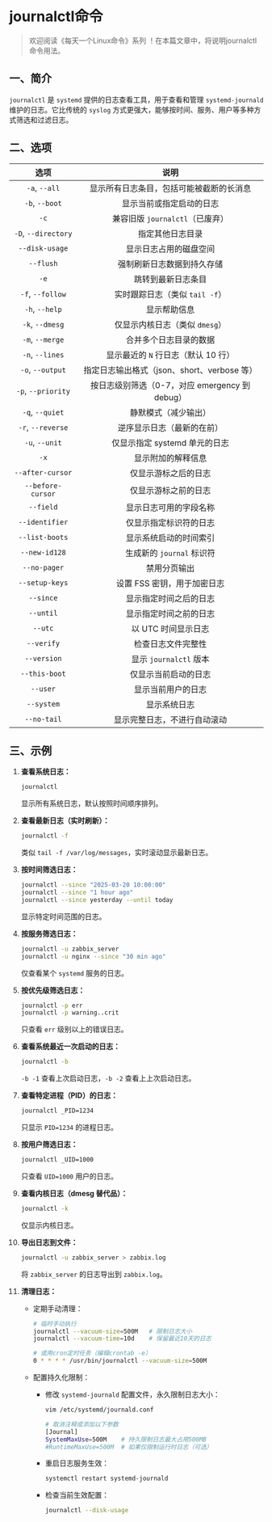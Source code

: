 # journalctl命令



> 欢迎阅读《每天一个Linux命令》系列 ！在本篇文章中，将说明journalctl命令用法。

## 一、简介

`journalctl` 是 `systemd` 提供的日志查看工具，用于查看和管理 `systemd-journald` 维护的日志。它比传统的 `syslog` 方式更强大，能够按时间、服务、用户等多种方式筛选和过滤日志。



## 二、选项

|        选项         |                      说明                      |
| :-----------------: | :--------------------------------------------: |
|    `-a`, `--all`    |    显示所有日志条目，包括可能被截断的长消息    |
|   `-b`, `--boot`    |            显示当前或指定启动的日志            |
|        `-c`         |        兼容旧版 `journalctl`（已废弃）         |
| `-D`, `--directory` |                指定其他日志目录                |
|   `--disk-usage`    |             显示日志占用的磁盘空间             |
|      `--flush`      |           强制刷新日志数据到持久存储           |
|        `-e`         |               跳转到最新日志条目               |
|  `-f`, `--follow`   |         实时跟踪日志（类似 `tail -f`）         |
|   `-h`, `--help`    |                  显示帮助信息                  |
|   `-k`, `--dmesg`   |         仅显示内核日志（类似 `dmesg`）         |
|   `-m`, `--merge`   |             合并多个日志目录的数据             |
|   `-n`, `--lines`   |      显示最近的 `N` 行日志（默认 10 行）       |
|  `-o`, `--output`   |  指定日志输出格式（json、short、verbose 等）   |
| `-p`, `--priority`  | 按日志级别筛选（0-7，对应 emergency 到 debug） |
|   `-q`, `--quiet`   |              静默模式（减少输出）              |
|  `-r`, `--reverse`  |           逆序显示日志（最新的在前）           |
|   `-u`, `--unit`    |         仅显示指定 systemd 单元的日志          |
|        `-x`         |               显示附加的解释信息               |
|  `--after-cursor`   |              仅显示游标之后的日志              |
|  `--before-cursor`  |              仅显示游标之前的日志              |
|      `--field`      |             显示日志可用的字段名称             |
|   `--identifier`    |             仅显示指定标识符的日志             |
|   `--list-boots`    |             显示系统启动的时间索引             |
|    `--new-id128`    |           生成新的 `journal` 标识符            |
|    `--no-pager`     |                  禁用分页输出                  |
|   `--setup-keys`    |          设置 FSS 密钥，用于加密日志           |
|      `--since`      |             显示指定时间之后的日志             |
|      `--until`      |             显示指定时间之前的日志             |
|       `--utc`       |              以 UTC 时间显示日志               |
|     `--verify`      |               检查日志文件完整性               |
|     `--version`     |             显示 `journalctl` 版本             |
|    `--this-boot`    |              仅显示当前启动的日志              |
|      `--user`       |               显示当前用户的日志               |
|     `--system`      |                  显示系统日志                  |
|     `--no-tail`     |          显示完整日志，不进行自动滚动          |



## 三、示例

1. **查看系统日志：**

   ```bash
   journalctl
   ```

   显示所有系统日志，默认按照时间顺序排列。

2. **查看最新日志（实时刷新）：**

   ```bash
   journalctl -f
   ```

   类似 `tail -f /var/log/messages`，实时滚动显示最新日志。

3. **按时间筛选日志：**

   ```bash
   journalctl --since "2025-03-20 10:00:00"
   journalctl --since "1 hour ago"
   journalctl --since yesterday --until today
   ```

   显示特定时间范围的日志。

4. **按服务筛选日志：**

   ```bash
   journalctl -u zabbix_server
   journalctl -u nginx --since "30 min ago"
   ```

   仅查看某个 `systemd` 服务的日志。

5. **按优先级筛选日志：**

   ```bash
   journalctl -p err
   journalctl -p warning..crit
   ```

   只查看 `err` 级别以上的错误日志。

6. **查看系统最近一次启动的日志：**

   ```bash
   journalctl -b
   ```

   `-b -1` 查看上次启动日志，`-b -2` 查看上上次启动日志。

7. **查看特定进程（PID）的日志：**

   ```bash
   journalctl _PID=1234
   ```

   只显示 `PID=1234` 的进程日志。

8. **按用户筛选日志：**

   ```bash
   journalctl _UID=1000
   ```

   只查看 `UID=1000` 用户的日志。

9. **查看内核日志（dmesg 替代品）：**

   ```bash
   journalctl -k
   ```

   仅显示内核日志。

10. **导出日志到文件：**

    ```bash
    journalctl -u zabbix_server > zabbix.log
    ```

    将 `zabbix_server` 的日志导出到 `zabbix.log`。

11. **清理日志：**

    - 定期手动清理：
    
      ```bash
      # 临时手动执行
      journalctl --vacuum-size=500M   # 限制日志大小
      journalctl --vacuum-time=10d    # 保留最近10天的日志
      
      # 或用cron定时任务（编辑crontab -e）
      0 * * * * /usr/bin/journalctl --vacuum-size=500M
      ```
    
    - 配置持久化限制：
    
      - 修改 `systemd-journald` 配置文件，永久限制日志大小：
    
        ```bash
        vim /etc/systemd/journald.conf
        
        # 取消注释或添加以下参数
        [Journal]
        SystemMaxUse=500M    # 持久限制日志最大占用500MB
        #RuntimeMaxUse=500M  # 如果仅限制运行时日志（可选）
        ```
    
      - 重启日志服务生效：
    
        ```bash
        systemctl restart systemd-journald
        ```
    
      - 检查当前生效配置：
    
        ```bash
        journalctl --disk-usage
        ```
    
        
    
        
    
      